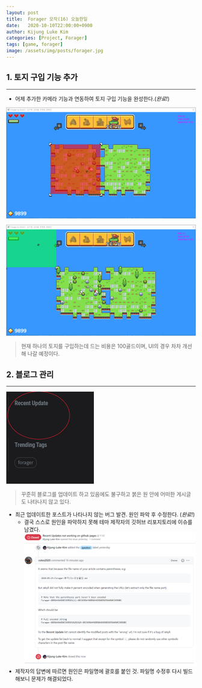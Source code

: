 ```yaml
---
layout: post
title:  Forager 모작(16) 오늘한일
date:   2020-10-10T22:00:00+0900
author: Kijung Luke Kim
categories: [Project, Forager]
tags: [game, forager]
image: /assets/img/posts/forager.jpg
---
```


## 1. 토지 구입 기능 추가 
---
 
- 어제 추가한 카메라 기능과 연동하여 토지 구입 기능을 완성한다.(*완료!*)

![20201010-1.png](/assets/img/posts/20201010-1.PNG)

![20201010-2.png](/assets/img/posts/20201010-2.PNG)

> 현재 하나의 토지를 구입하는데 드는 비용은 100골드이며, UI의 경우 차차 개선해 나갈 예정이다.

## 2. 블로그 관리
---
![20201009-1.png](/assets/img/posts/20201009-1.PNG)
> 꾸준히 블로그를 업데이트 하고 있음에도 불구하고 붉은 원 안에 어떠한 게시글도 나타나지 않고 있다.

- 최근 업데이트한 포스트가 나타나지 않는 버그 발견. 원인 파악 후 수정한다. (*완료!*)
  - 결국 스스로 원인을 파악하지 못해 테마 제작자의 깃허브 리포지토리에 이슈를 남겼다.
![20201010-3.png](/assets/img/posts/20201010-3.PNG)
- 제작자의 답변에 따르면 원인은 파일명에 괄호를 붙인 것. 파일명 수정후 다시 빌드해보니 문제가 해결되었다.